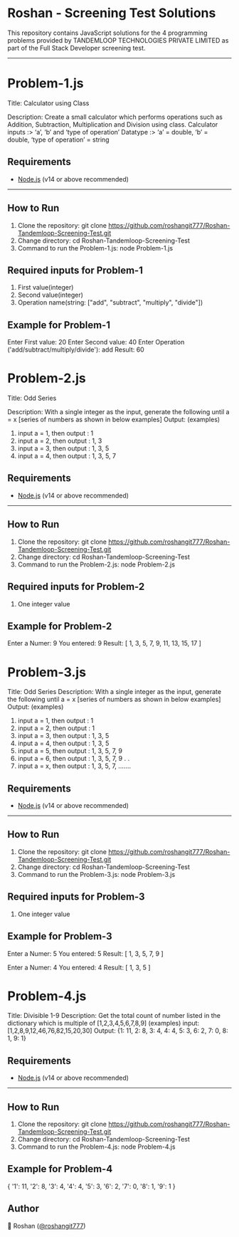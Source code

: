 # Roshan - Screening Test Solutions

This repository contains JavaScript solutions for the 4 programming problems provided by TANDEMLOOP TECHNOLOGIES PRIVATE LIMITED as part of the Full Stack Developer screening test.

---

# Problem-1.js

Title: Calculator using Class

Description: Create a small calculator which performs operations such as Addition, Subtraction, Multiplication and Division using class. Calculator inputs :> ‘a’, ‘b’ and ‘type of operation’ Datatype :> ‘a’ = double, ‘b’ = double, ‘type of operation’ = string

## Requirements

- [Node.js](https://nodejs.org/) (v14 or above recommended)

---

## How to Run

1. Clone the repository:
   git clone https://github.com/roshangit777/Roshan-Tandemloop-Screening-Test.git
2. Change directory:
   cd Roshan-Tandemloop-Screening-Test
3. Command to run the Problem-1.js:
   node Problem-1.js

## Required inputs for Problem-1

1. First value(integer)
1. Second value(integer)
1. Operation name(string: ["add", "subtract", "multiply", "divide"])

## Example for Problem-1

Enter First value: 20
Enter Second value: 40
Enter Operation ('add/subtract/multiply/divide'): add
Result: 60

# Problem-2.js

Title: Odd Series

Description: With a single integer as the input, generate the following until a = x [series of numbers as shown in below examples]
Output: (examples)

1. input a = 1, then output : 1
2. input a = 2, then output : 1, 3
3. input a = 3, then output : 1, 3, 5
4. input a = 4, then output : 1, 3, 5, 7

## Requirements

- [Node.js](https://nodejs.org/) (v14 or above recommended)

---

## How to Run

1. Clone the repository:
   git clone https://github.com/roshangit777/Roshan-Tandemloop-Screening-Test.git
2. Change directory:
   cd Roshan-Tandemloop-Screening-Test
3. Command to run the Problem-2.js:
   node Problem-2.js

## Required inputs for Problem-2

1. One integer value

## Example for Problem-2

Enter a Numer: 9
You entered: 9
Result: [ 1, 3, 5, 7, 9, 11, 13, 15, 17 ]

# Problem-3.js

Title: Odd Series
Description: With a single integer as the input, generate the following until a = x [series of numbers as shown in below examples]
Output: (examples)

1. input a = 1, then output : 1
2. input a = 2, then output : 1
3. input a = 3, then output : 1, 3, 5
4. input a = 4, then output : 1, 3, 5
5. input a = 5, then output : 1, 3, 5, 7, 9
6. input a = 6, then output : 1, 3, 5, 7, 9 . .
7. input a = x, then output : 1, 3, 5, 7, .......

## Requirements

- [Node.js](https://nodejs.org/) (v14 or above recommended)

---

## How to Run

1. Clone the repository:
   git clone https://github.com/roshangit777/Roshan-Tandemloop-Screening-Test.git
2. Change directory:
   cd Roshan-Tandemloop-Screening-Test
3. Command to run the Problem-3.js:
   node Problem-3.js

## Required inputs for Problem-3

1. One integer value

## Example for Problem-3

Enter a Numer: 5
You entered: 5
Result: [ 1, 3, 5, 7, 9 ]

Enter a Numer: 4
You entered: 4
Result: [ 1, 3, 5 ]

# Problem-4.js

Title: Divisible 1-9
Description: Get the total count of number listed in the dictionary which is multiple of [1,2,3,4,5,6,7,8,9]
(examples)
input: [1,2,8,9,12,46,76,82,15,20,30]
Output: {1: 11, 2: 8, 3: 4, 4: 4, 5: 3, 6: 2, 7: 0, 8: 1, 9: 1}

## Requirements

- [Node.js](https://nodejs.org/) (v14 or above recommended)

---

## How to Run

1. Clone the repository:
   git clone https://github.com/roshangit777/Roshan-Tandemloop-Screening-Test.git
2. Change directory:
   cd Roshan-Tandemloop-Screening-Test
3. Command to run the Problem-4.js:
   node Problem-4.js

## Example for Problem-4

{
'1': 11,
'2': 8,
'3': 4,
'4': 4,
'5': 3,
'6': 2,
'7': 0,
'8': 1,
'9': 1
}

## Author

👤 Roshan ([@roshangit777](https://github.com/roshangit777))
